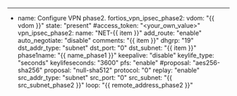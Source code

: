 ---
  - name: Configure VPN phase2.
    fortios_vpn_ipsec_phase2:
      vdom:  "{{ vdom }}"
      state: "present"
      #access_token: "<your_own_value>"
      vpn_ipsec_phase2:
        name: "NET-{{ item }}"
        add_route: "enable"
        auto_negotiate: "disable"
        comments: "{{ item }}"
        dhgrp: "19"
        dst_addr_type: "subnet"
        dst_port: "0"
        dst_subnet: "{{ item }}"       
        phase1name: "{{ name_phase1 }}"
        keepalive: "disable"
        keylife_type: "seconds"
        keylifeseconds: "3600"
        pfs: "enable"
        #proposal: "aes256-sha256"
        proposal: "null-sha512"
        protocol: "0"
        replay: "enable"
        src_addr_type: "subnet"
        src_port: "0"
        src_subnet: "{{ src_subnet_phase2 }}"
    loop:
     "{{ remote_address_phase2 }}"
